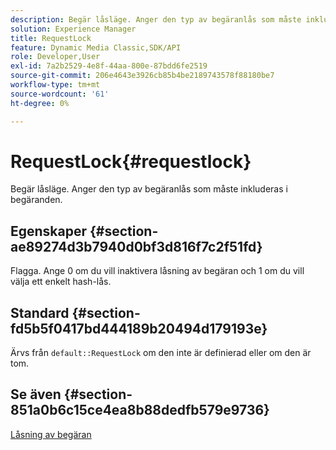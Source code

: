 ```yaml
---
description: Begär låsläge. Anger den typ av begäranlås som måste inkluderas i begäranden.
solution: Experience Manager
title: RequestLock
feature: Dynamic Media Classic,SDK/API
role: Developer,User
exl-id: 7a2b2529-4e8f-44aa-800e-87bdd6fe2519
source-git-commit: 206e4643e3926cb85b4be2189743578f88180be7
workflow-type: tm+mt
source-wordcount: '61'
ht-degree: 0%

---
```


# RequestLock{#requestlock}

Begär låsläge. Anger den typ av begäranlås som måste inkluderas i begäranden.

## Egenskaper {#section-ae89274d3b7940d0bf3d816f7c2f51fd}

Flagga. Ange 0 om du vill inaktivera låsning av begäran och 1 om du vill välja ett enkelt hash-lås.

## Standard {#section-fd5b5f0417bd444189b20494d179193e}

Ärvs från `default::RequestLock` om den inte är definierad eller om den är tom.

## Se även {#section-851a0b6c15ce4ea8b88dedfb579e9736}

[Låsning av begäran](../../../../../is-api/image-catalog/image-serving-api-ref/c-image-catalog-reference/c-attributes-reference/r-requestlock.md#reference-8bbe2f581be847d3b9fa123e8e5e94b0)
